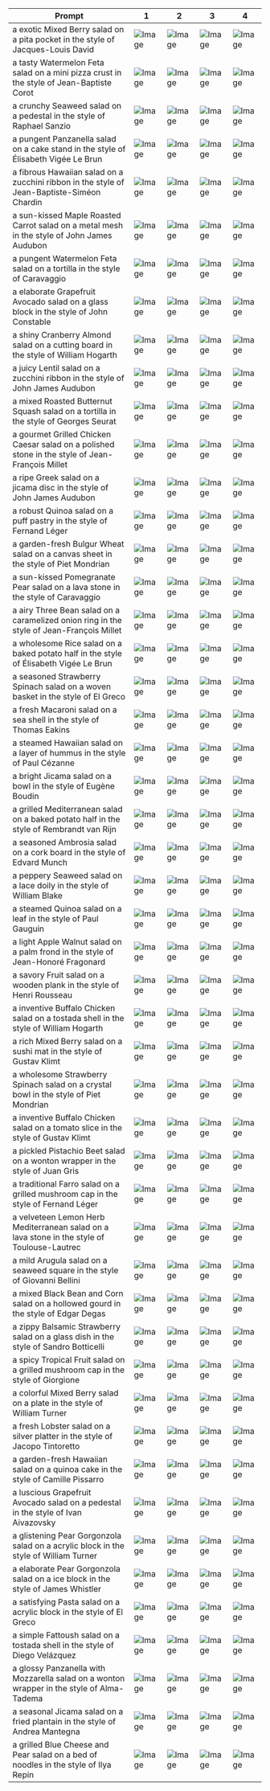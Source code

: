 | Prompt | 1 | 2 | 3 | 4 |
|-|-|-|-|-|
| a exotic Mixed Berry salad on a pita pocket in the style of Jacques-Louis David | ![Image](https://salad-benchmark-public-assets.s3.us-east-2.amazonaws.com/sdxl/f93ed20e-545c-406e-95ce-ea7ec833c061-0.jpg) | ![Image](https://salad-benchmark-public-assets.s3.us-east-2.amazonaws.com/sdxl/f93ed20e-545c-406e-95ce-ea7ec833c061-1.jpg) | ![Image](https://salad-benchmark-public-assets.s3.us-east-2.amazonaws.com/sdxl/f93ed20e-545c-406e-95ce-ea7ec833c061-2.jpg) | ![Image](https://salad-benchmark-public-assets.s3.us-east-2.amazonaws.com/sdxl/f93ed20e-545c-406e-95ce-ea7ec833c061-3.jpg) |
| a tasty Watermelon Feta salad on a mini pizza crust in the style of Jean-Baptiste Corot | ![Image](https://salad-benchmark-public-assets.s3.us-east-2.amazonaws.com/sdxl/c511224d-70f5-4688-9a8e-96702b987c5b-0.jpg) | ![Image](https://salad-benchmark-public-assets.s3.us-east-2.amazonaws.com/sdxl/c511224d-70f5-4688-9a8e-96702b987c5b-1.jpg) | ![Image](https://salad-benchmark-public-assets.s3.us-east-2.amazonaws.com/sdxl/c511224d-70f5-4688-9a8e-96702b987c5b-2.jpg) | ![Image](https://salad-benchmark-public-assets.s3.us-east-2.amazonaws.com/sdxl/c511224d-70f5-4688-9a8e-96702b987c5b-3.jpg) |
| a crunchy Seaweed salad on a pedestal in the style of Raphael Sanzio | ![Image](https://salad-benchmark-public-assets.s3.us-east-2.amazonaws.com/sdxl/1645bb44-91ae-4def-819d-8381d37aba7e-0.jpg) | ![Image](https://salad-benchmark-public-assets.s3.us-east-2.amazonaws.com/sdxl/1645bb44-91ae-4def-819d-8381d37aba7e-1.jpg) | ![Image](https://salad-benchmark-public-assets.s3.us-east-2.amazonaws.com/sdxl/1645bb44-91ae-4def-819d-8381d37aba7e-2.jpg) | ![Image](https://salad-benchmark-public-assets.s3.us-east-2.amazonaws.com/sdxl/1645bb44-91ae-4def-819d-8381d37aba7e-3.jpg) |
| a pungent Panzanella salad on a cake stand in the style of Élisabeth Vigée Le Brun | ![Image](https://salad-benchmark-public-assets.s3.us-east-2.amazonaws.com/sdxl/724a571e-0b1d-4919-9f7d-a2d3f4e6929d-0.jpg) | ![Image](https://salad-benchmark-public-assets.s3.us-east-2.amazonaws.com/sdxl/724a571e-0b1d-4919-9f7d-a2d3f4e6929d-1.jpg) | ![Image](https://salad-benchmark-public-assets.s3.us-east-2.amazonaws.com/sdxl/724a571e-0b1d-4919-9f7d-a2d3f4e6929d-2.jpg) | ![Image](https://salad-benchmark-public-assets.s3.us-east-2.amazonaws.com/sdxl/724a571e-0b1d-4919-9f7d-a2d3f4e6929d-3.jpg) |
| a fibrous Hawaiian salad on a zucchini ribbon in the style of Jean-Baptiste-Siméon Chardin | ![Image](https://salad-benchmark-public-assets.s3.us-east-2.amazonaws.com/sdxl/e331536f-1cd6-4da2-b7de-bbbe12ec39d5-0.jpg) | ![Image](https://salad-benchmark-public-assets.s3.us-east-2.amazonaws.com/sdxl/e331536f-1cd6-4da2-b7de-bbbe12ec39d5-1.jpg) | ![Image](https://salad-benchmark-public-assets.s3.us-east-2.amazonaws.com/sdxl/e331536f-1cd6-4da2-b7de-bbbe12ec39d5-2.jpg) | ![Image](https://salad-benchmark-public-assets.s3.us-east-2.amazonaws.com/sdxl/e331536f-1cd6-4da2-b7de-bbbe12ec39d5-3.jpg) |
| a sun-kissed Maple Roasted Carrot salad on a metal mesh in the style of John James Audubon | ![Image](https://salad-benchmark-public-assets.s3.us-east-2.amazonaws.com/sdxl/a62172c9-18aa-4012-bf59-4a0b63afb9cf-0.jpg) | ![Image](https://salad-benchmark-public-assets.s3.us-east-2.amazonaws.com/sdxl/a62172c9-18aa-4012-bf59-4a0b63afb9cf-1.jpg) | ![Image](https://salad-benchmark-public-assets.s3.us-east-2.amazonaws.com/sdxl/a62172c9-18aa-4012-bf59-4a0b63afb9cf-2.jpg) | ![Image](https://salad-benchmark-public-assets.s3.us-east-2.amazonaws.com/sdxl/a62172c9-18aa-4012-bf59-4a0b63afb9cf-3.jpg) |
| a pungent Watermelon Feta salad on a tortilla in the style of Caravaggio | ![Image](https://salad-benchmark-public-assets.s3.us-east-2.amazonaws.com/sdxl/ce92b27a-4890-4e9b-bcf4-9a96a08717f9-0.jpg) | ![Image](https://salad-benchmark-public-assets.s3.us-east-2.amazonaws.com/sdxl/ce92b27a-4890-4e9b-bcf4-9a96a08717f9-1.jpg) | ![Image](https://salad-benchmark-public-assets.s3.us-east-2.amazonaws.com/sdxl/ce92b27a-4890-4e9b-bcf4-9a96a08717f9-2.jpg) | ![Image](https://salad-benchmark-public-assets.s3.us-east-2.amazonaws.com/sdxl/ce92b27a-4890-4e9b-bcf4-9a96a08717f9-3.jpg) |
| a elaborate Grapefruit Avocado salad on a glass block in the style of John Constable | ![Image](https://salad-benchmark-public-assets.s3.us-east-2.amazonaws.com/sdxl/a3c44ea7-a34e-4113-b90e-a7f1b4c41c43-0.jpg) | ![Image](https://salad-benchmark-public-assets.s3.us-east-2.amazonaws.com/sdxl/a3c44ea7-a34e-4113-b90e-a7f1b4c41c43-1.jpg) | ![Image](https://salad-benchmark-public-assets.s3.us-east-2.amazonaws.com/sdxl/a3c44ea7-a34e-4113-b90e-a7f1b4c41c43-2.jpg) | ![Image](https://salad-benchmark-public-assets.s3.us-east-2.amazonaws.com/sdxl/a3c44ea7-a34e-4113-b90e-a7f1b4c41c43-3.jpg) |
| a shiny Cranberry Almond salad on a cutting board in the style of William Hogarth | ![Image](https://salad-benchmark-public-assets.s3.us-east-2.amazonaws.com/sdxl/cbfa870d-bb73-47da-b5b3-4ca811e1f985-0.jpg) | ![Image](https://salad-benchmark-public-assets.s3.us-east-2.amazonaws.com/sdxl/cbfa870d-bb73-47da-b5b3-4ca811e1f985-1.jpg) | ![Image](https://salad-benchmark-public-assets.s3.us-east-2.amazonaws.com/sdxl/cbfa870d-bb73-47da-b5b3-4ca811e1f985-2.jpg) | ![Image](https://salad-benchmark-public-assets.s3.us-east-2.amazonaws.com/sdxl/cbfa870d-bb73-47da-b5b3-4ca811e1f985-3.jpg) |
| a juicy Lentil salad on a zucchini ribbon in the style of John James Audubon | ![Image](https://salad-benchmark-public-assets.s3.us-east-2.amazonaws.com/sdxl/7df8d3eb-7e46-4547-ae9e-e2752e6f8e43-0.jpg) | ![Image](https://salad-benchmark-public-assets.s3.us-east-2.amazonaws.com/sdxl/7df8d3eb-7e46-4547-ae9e-e2752e6f8e43-1.jpg) | ![Image](https://salad-benchmark-public-assets.s3.us-east-2.amazonaws.com/sdxl/7df8d3eb-7e46-4547-ae9e-e2752e6f8e43-2.jpg) | ![Image](https://salad-benchmark-public-assets.s3.us-east-2.amazonaws.com/sdxl/7df8d3eb-7e46-4547-ae9e-e2752e6f8e43-3.jpg) |
| a mixed Roasted Butternut Squash salad on a tortilla in the style of Georges Seurat | ![Image](https://salad-benchmark-public-assets.s3.us-east-2.amazonaws.com/sdxl/0f0b8952-0a32-4482-96b6-32ea1e946168-0.jpg) | ![Image](https://salad-benchmark-public-assets.s3.us-east-2.amazonaws.com/sdxl/0f0b8952-0a32-4482-96b6-32ea1e946168-1.jpg) | ![Image](https://salad-benchmark-public-assets.s3.us-east-2.amazonaws.com/sdxl/0f0b8952-0a32-4482-96b6-32ea1e946168-2.jpg) | ![Image](https://salad-benchmark-public-assets.s3.us-east-2.amazonaws.com/sdxl/0f0b8952-0a32-4482-96b6-32ea1e946168-3.jpg) |
| a gourmet Grilled Chicken Caesar salad on a polished stone in the style of Jean-François Millet | ![Image](https://salad-benchmark-public-assets.s3.us-east-2.amazonaws.com/sdxl/96a0cb63-b2ab-45ab-8d9a-d7d5a2601948-0.jpg) | ![Image](https://salad-benchmark-public-assets.s3.us-east-2.amazonaws.com/sdxl/96a0cb63-b2ab-45ab-8d9a-d7d5a2601948-1.jpg) | ![Image](https://salad-benchmark-public-assets.s3.us-east-2.amazonaws.com/sdxl/96a0cb63-b2ab-45ab-8d9a-d7d5a2601948-2.jpg) | ![Image](https://salad-benchmark-public-assets.s3.us-east-2.amazonaws.com/sdxl/96a0cb63-b2ab-45ab-8d9a-d7d5a2601948-3.jpg) |
| a ripe Greek salad on a jicama disc in the style of John James Audubon | ![Image](https://salad-benchmark-public-assets.s3.us-east-2.amazonaws.com/sdxl/c6078fb8-7250-42a1-be2b-afa23535e16f-0.jpg) | ![Image](https://salad-benchmark-public-assets.s3.us-east-2.amazonaws.com/sdxl/c6078fb8-7250-42a1-be2b-afa23535e16f-1.jpg) | ![Image](https://salad-benchmark-public-assets.s3.us-east-2.amazonaws.com/sdxl/c6078fb8-7250-42a1-be2b-afa23535e16f-2.jpg) | ![Image](https://salad-benchmark-public-assets.s3.us-east-2.amazonaws.com/sdxl/c6078fb8-7250-42a1-be2b-afa23535e16f-3.jpg) |
| a robust Quinoa salad on a puff pastry in the style of Fernand Léger | ![Image](https://salad-benchmark-public-assets.s3.us-east-2.amazonaws.com/sdxl/cfc39206-8358-4524-a975-093d8c5cdb1a-0.jpg) | ![Image](https://salad-benchmark-public-assets.s3.us-east-2.amazonaws.com/sdxl/cfc39206-8358-4524-a975-093d8c5cdb1a-1.jpg) | ![Image](https://salad-benchmark-public-assets.s3.us-east-2.amazonaws.com/sdxl/cfc39206-8358-4524-a975-093d8c5cdb1a-2.jpg) | ![Image](https://salad-benchmark-public-assets.s3.us-east-2.amazonaws.com/sdxl/cfc39206-8358-4524-a975-093d8c5cdb1a-3.jpg) |
| a garden-fresh Bulgur Wheat salad on a canvas sheet in the style of Piet Mondrian | ![Image](https://salad-benchmark-public-assets.s3.us-east-2.amazonaws.com/sdxl/a7b2990b-27de-45f0-afee-677a78906bf0-0.jpg) | ![Image](https://salad-benchmark-public-assets.s3.us-east-2.amazonaws.com/sdxl/a7b2990b-27de-45f0-afee-677a78906bf0-1.jpg) | ![Image](https://salad-benchmark-public-assets.s3.us-east-2.amazonaws.com/sdxl/a7b2990b-27de-45f0-afee-677a78906bf0-2.jpg) | ![Image](https://salad-benchmark-public-assets.s3.us-east-2.amazonaws.com/sdxl/a7b2990b-27de-45f0-afee-677a78906bf0-3.jpg) |
| a sun-kissed Pomegranate Pear salad on a lava stone in the style of Caravaggio | ![Image](https://salad-benchmark-public-assets.s3.us-east-2.amazonaws.com/sdxl/1559bde8-4dcf-4562-accd-dec0f2df4a65-0.jpg) | ![Image](https://salad-benchmark-public-assets.s3.us-east-2.amazonaws.com/sdxl/1559bde8-4dcf-4562-accd-dec0f2df4a65-1.jpg) | ![Image](https://salad-benchmark-public-assets.s3.us-east-2.amazonaws.com/sdxl/1559bde8-4dcf-4562-accd-dec0f2df4a65-2.jpg) | ![Image](https://salad-benchmark-public-assets.s3.us-east-2.amazonaws.com/sdxl/1559bde8-4dcf-4562-accd-dec0f2df4a65-3.jpg) |
| a airy Three Bean salad on a caramelized onion ring in the style of Jean-François Millet | ![Image](https://salad-benchmark-public-assets.s3.us-east-2.amazonaws.com/sdxl/562b5462-b231-4ec7-9b2b-6de05907eade-0.jpg) | ![Image](https://salad-benchmark-public-assets.s3.us-east-2.amazonaws.com/sdxl/562b5462-b231-4ec7-9b2b-6de05907eade-1.jpg) | ![Image](https://salad-benchmark-public-assets.s3.us-east-2.amazonaws.com/sdxl/562b5462-b231-4ec7-9b2b-6de05907eade-2.jpg) | ![Image](https://salad-benchmark-public-assets.s3.us-east-2.amazonaws.com/sdxl/562b5462-b231-4ec7-9b2b-6de05907eade-3.jpg) |
| a wholesome Rice salad on a baked potato half in the style of Élisabeth Vigée Le Brun | ![Image](https://salad-benchmark-public-assets.s3.us-east-2.amazonaws.com/sdxl/c0adaef3-f1eb-4f0b-86fc-5b0e76eae4f8-0.jpg) | ![Image](https://salad-benchmark-public-assets.s3.us-east-2.amazonaws.com/sdxl/c0adaef3-f1eb-4f0b-86fc-5b0e76eae4f8-1.jpg) | ![Image](https://salad-benchmark-public-assets.s3.us-east-2.amazonaws.com/sdxl/c0adaef3-f1eb-4f0b-86fc-5b0e76eae4f8-2.jpg) | ![Image](https://salad-benchmark-public-assets.s3.us-east-2.amazonaws.com/sdxl/c0adaef3-f1eb-4f0b-86fc-5b0e76eae4f8-3.jpg) |
| a seasoned Strawberry Spinach salad on a woven basket in the style of El Greco | ![Image](https://salad-benchmark-public-assets.s3.us-east-2.amazonaws.com/sdxl/abd7984d-b158-4ba0-8192-fc5ae9954b56-0.jpg) | ![Image](https://salad-benchmark-public-assets.s3.us-east-2.amazonaws.com/sdxl/abd7984d-b158-4ba0-8192-fc5ae9954b56-1.jpg) | ![Image](https://salad-benchmark-public-assets.s3.us-east-2.amazonaws.com/sdxl/abd7984d-b158-4ba0-8192-fc5ae9954b56-2.jpg) | ![Image](https://salad-benchmark-public-assets.s3.us-east-2.amazonaws.com/sdxl/abd7984d-b158-4ba0-8192-fc5ae9954b56-3.jpg) |
| a fresh Macaroni salad on a sea shell in the style of Thomas Eakins | ![Image](https://salad-benchmark-public-assets.s3.us-east-2.amazonaws.com/sdxl/2d59b8d1-3ef2-41e3-be4e-ee4ddab5c1fa-0.jpg) | ![Image](https://salad-benchmark-public-assets.s3.us-east-2.amazonaws.com/sdxl/2d59b8d1-3ef2-41e3-be4e-ee4ddab5c1fa-1.jpg) | ![Image](https://salad-benchmark-public-assets.s3.us-east-2.amazonaws.com/sdxl/2d59b8d1-3ef2-41e3-be4e-ee4ddab5c1fa-2.jpg) | ![Image](https://salad-benchmark-public-assets.s3.us-east-2.amazonaws.com/sdxl/2d59b8d1-3ef2-41e3-be4e-ee4ddab5c1fa-3.jpg) |
| a steamed Hawaiian salad on a layer of hummus in the style of Paul Cézanne | ![Image](https://salad-benchmark-public-assets.s3.us-east-2.amazonaws.com/sdxl/d0b5964e-d22a-4a33-bc6e-f946522749b7-0.jpg) | ![Image](https://salad-benchmark-public-assets.s3.us-east-2.amazonaws.com/sdxl/d0b5964e-d22a-4a33-bc6e-f946522749b7-1.jpg) | ![Image](https://salad-benchmark-public-assets.s3.us-east-2.amazonaws.com/sdxl/d0b5964e-d22a-4a33-bc6e-f946522749b7-2.jpg) | ![Image](https://salad-benchmark-public-assets.s3.us-east-2.amazonaws.com/sdxl/d0b5964e-d22a-4a33-bc6e-f946522749b7-3.jpg) |
| a bright Jicama salad on a bowl in the style of Eugène Boudin | ![Image](https://salad-benchmark-public-assets.s3.us-east-2.amazonaws.com/sdxl/2c1be262-1fe8-4107-a74e-cd7010818ba6-0.jpg) | ![Image](https://salad-benchmark-public-assets.s3.us-east-2.amazonaws.com/sdxl/2c1be262-1fe8-4107-a74e-cd7010818ba6-1.jpg) | ![Image](https://salad-benchmark-public-assets.s3.us-east-2.amazonaws.com/sdxl/2c1be262-1fe8-4107-a74e-cd7010818ba6-2.jpg) | ![Image](https://salad-benchmark-public-assets.s3.us-east-2.amazonaws.com/sdxl/2c1be262-1fe8-4107-a74e-cd7010818ba6-3.jpg) |
| a grilled Mediterranean salad on a baked potato half in the style of Rembrandt van Rijn | ![Image](https://salad-benchmark-public-assets.s3.us-east-2.amazonaws.com/sdxl/cfe2acdc-feac-457c-a1e5-7e4a82626360-0.jpg) | ![Image](https://salad-benchmark-public-assets.s3.us-east-2.amazonaws.com/sdxl/cfe2acdc-feac-457c-a1e5-7e4a82626360-1.jpg) | ![Image](https://salad-benchmark-public-assets.s3.us-east-2.amazonaws.com/sdxl/cfe2acdc-feac-457c-a1e5-7e4a82626360-2.jpg) | ![Image](https://salad-benchmark-public-assets.s3.us-east-2.amazonaws.com/sdxl/cfe2acdc-feac-457c-a1e5-7e4a82626360-3.jpg) |
| a seasoned Ambrosia salad on a cork board in the style of Edvard Munch | ![Image](https://salad-benchmark-public-assets.s3.us-east-2.amazonaws.com/sdxl/c092010e-9e26-4a0f-a598-b51e8e1fa0a0-0.jpg) | ![Image](https://salad-benchmark-public-assets.s3.us-east-2.amazonaws.com/sdxl/c092010e-9e26-4a0f-a598-b51e8e1fa0a0-1.jpg) | ![Image](https://salad-benchmark-public-assets.s3.us-east-2.amazonaws.com/sdxl/c092010e-9e26-4a0f-a598-b51e8e1fa0a0-2.jpg) | ![Image](https://salad-benchmark-public-assets.s3.us-east-2.amazonaws.com/sdxl/c092010e-9e26-4a0f-a598-b51e8e1fa0a0-3.jpg) |
| a peppery Seaweed salad on a lace doily in the style of William Blake | ![Image](https://salad-benchmark-public-assets.s3.us-east-2.amazonaws.com/sdxl/fc80cf1b-eb46-498d-a277-93d5f5d32310-0.jpg) | ![Image](https://salad-benchmark-public-assets.s3.us-east-2.amazonaws.com/sdxl/fc80cf1b-eb46-498d-a277-93d5f5d32310-1.jpg) | ![Image](https://salad-benchmark-public-assets.s3.us-east-2.amazonaws.com/sdxl/fc80cf1b-eb46-498d-a277-93d5f5d32310-2.jpg) | ![Image](https://salad-benchmark-public-assets.s3.us-east-2.amazonaws.com/sdxl/fc80cf1b-eb46-498d-a277-93d5f5d32310-3.jpg) |
| a steamed Quinoa salad on a leaf in the style of Paul Gauguin | ![Image](https://salad-benchmark-public-assets.s3.us-east-2.amazonaws.com/sdxl/cc4f1c48-dea0-48c4-ad2e-b04c137cf306-0.jpg) | ![Image](https://salad-benchmark-public-assets.s3.us-east-2.amazonaws.com/sdxl/cc4f1c48-dea0-48c4-ad2e-b04c137cf306-1.jpg) | ![Image](https://salad-benchmark-public-assets.s3.us-east-2.amazonaws.com/sdxl/cc4f1c48-dea0-48c4-ad2e-b04c137cf306-2.jpg) | ![Image](https://salad-benchmark-public-assets.s3.us-east-2.amazonaws.com/sdxl/cc4f1c48-dea0-48c4-ad2e-b04c137cf306-3.jpg) |
| a light Apple Walnut salad on a palm frond in the style of Jean-Honoré Fragonard | ![Image](https://salad-benchmark-public-assets.s3.us-east-2.amazonaws.com/sdxl/8a0706c6-92a6-460d-952e-c6300c4fe47b-0.jpg) | ![Image](https://salad-benchmark-public-assets.s3.us-east-2.amazonaws.com/sdxl/8a0706c6-92a6-460d-952e-c6300c4fe47b-1.jpg) | ![Image](https://salad-benchmark-public-assets.s3.us-east-2.amazonaws.com/sdxl/8a0706c6-92a6-460d-952e-c6300c4fe47b-2.jpg) | ![Image](https://salad-benchmark-public-assets.s3.us-east-2.amazonaws.com/sdxl/8a0706c6-92a6-460d-952e-c6300c4fe47b-3.jpg) |
| a savory Fruit salad on a wooden plank in the style of Henri Rousseau | ![Image](https://salad-benchmark-public-assets.s3.us-east-2.amazonaws.com/sdxl/78e12701-cdb1-4a6a-ae3d-39308a9d02ec-0.jpg) | ![Image](https://salad-benchmark-public-assets.s3.us-east-2.amazonaws.com/sdxl/78e12701-cdb1-4a6a-ae3d-39308a9d02ec-1.jpg) | ![Image](https://salad-benchmark-public-assets.s3.us-east-2.amazonaws.com/sdxl/78e12701-cdb1-4a6a-ae3d-39308a9d02ec-2.jpg) | ![Image](https://salad-benchmark-public-assets.s3.us-east-2.amazonaws.com/sdxl/78e12701-cdb1-4a6a-ae3d-39308a9d02ec-3.jpg) |
| a inventive Buffalo Chicken salad on a tostada shell in the style of William Hogarth | ![Image](https://salad-benchmark-public-assets.s3.us-east-2.amazonaws.com/sdxl/13caabeb-188a-418e-8304-b48a04468d6f-0.jpg) | ![Image](https://salad-benchmark-public-assets.s3.us-east-2.amazonaws.com/sdxl/13caabeb-188a-418e-8304-b48a04468d6f-1.jpg) | ![Image](https://salad-benchmark-public-assets.s3.us-east-2.amazonaws.com/sdxl/13caabeb-188a-418e-8304-b48a04468d6f-2.jpg) | ![Image](https://salad-benchmark-public-assets.s3.us-east-2.amazonaws.com/sdxl/13caabeb-188a-418e-8304-b48a04468d6f-3.jpg) |
| a rich Mixed Berry salad on a sushi mat in the style of Gustav Klimt | ![Image](https://salad-benchmark-public-assets.s3.us-east-2.amazonaws.com/sdxl/87cf257f-7c33-44c0-ab09-90216c7e393e-0.jpg) | ![Image](https://salad-benchmark-public-assets.s3.us-east-2.amazonaws.com/sdxl/87cf257f-7c33-44c0-ab09-90216c7e393e-1.jpg) | ![Image](https://salad-benchmark-public-assets.s3.us-east-2.amazonaws.com/sdxl/87cf257f-7c33-44c0-ab09-90216c7e393e-2.jpg) | ![Image](https://salad-benchmark-public-assets.s3.us-east-2.amazonaws.com/sdxl/87cf257f-7c33-44c0-ab09-90216c7e393e-3.jpg) |
| a wholesome Strawberry Spinach salad on a crystal bowl in the style of Piet Mondrian | ![Image](https://salad-benchmark-public-assets.s3.us-east-2.amazonaws.com/sdxl/645c6bfd-d2d5-487f-99cf-abe3df2b549e-0.jpg) | ![Image](https://salad-benchmark-public-assets.s3.us-east-2.amazonaws.com/sdxl/645c6bfd-d2d5-487f-99cf-abe3df2b549e-1.jpg) | ![Image](https://salad-benchmark-public-assets.s3.us-east-2.amazonaws.com/sdxl/645c6bfd-d2d5-487f-99cf-abe3df2b549e-2.jpg) | ![Image](https://salad-benchmark-public-assets.s3.us-east-2.amazonaws.com/sdxl/645c6bfd-d2d5-487f-99cf-abe3df2b549e-3.jpg) |
| a inventive Buffalo Chicken salad on a tomato slice in the style of Gustav Klimt | ![Image](https://salad-benchmark-public-assets.s3.us-east-2.amazonaws.com/sdxl/4b0dd798-77ea-4bd9-af15-4a717967353a-0.jpg) | ![Image](https://salad-benchmark-public-assets.s3.us-east-2.amazonaws.com/sdxl/4b0dd798-77ea-4bd9-af15-4a717967353a-1.jpg) | ![Image](https://salad-benchmark-public-assets.s3.us-east-2.amazonaws.com/sdxl/4b0dd798-77ea-4bd9-af15-4a717967353a-2.jpg) | ![Image](https://salad-benchmark-public-assets.s3.us-east-2.amazonaws.com/sdxl/4b0dd798-77ea-4bd9-af15-4a717967353a-3.jpg) |
| a pickled Pistachio Beet salad on a wonton wrapper in the style of Juan Gris | ![Image](https://salad-benchmark-public-assets.s3.us-east-2.amazonaws.com/sdxl/93196353-6d87-4b54-b7a1-e660be71ca4f-0.jpg) | ![Image](https://salad-benchmark-public-assets.s3.us-east-2.amazonaws.com/sdxl/93196353-6d87-4b54-b7a1-e660be71ca4f-1.jpg) | ![Image](https://salad-benchmark-public-assets.s3.us-east-2.amazonaws.com/sdxl/93196353-6d87-4b54-b7a1-e660be71ca4f-2.jpg) | ![Image](https://salad-benchmark-public-assets.s3.us-east-2.amazonaws.com/sdxl/93196353-6d87-4b54-b7a1-e660be71ca4f-3.jpg) |
| a traditional Farro salad on a grilled mushroom cap in the style of Fernand Léger | ![Image](https://salad-benchmark-public-assets.s3.us-east-2.amazonaws.com/sdxl/af82b072-eb95-42f2-a782-6724b25b3163-0.jpg) | ![Image](https://salad-benchmark-public-assets.s3.us-east-2.amazonaws.com/sdxl/af82b072-eb95-42f2-a782-6724b25b3163-1.jpg) | ![Image](https://salad-benchmark-public-assets.s3.us-east-2.amazonaws.com/sdxl/af82b072-eb95-42f2-a782-6724b25b3163-2.jpg) | ![Image](https://salad-benchmark-public-assets.s3.us-east-2.amazonaws.com/sdxl/af82b072-eb95-42f2-a782-6724b25b3163-3.jpg) |
| a velveteen Lemon Herb Mediterranean salad on a lava stone in the style of Toulouse-Lautrec | ![Image](https://salad-benchmark-public-assets.s3.us-east-2.amazonaws.com/sdxl/4e346809-4ac6-485c-94f8-a1ba2b89fb9a-0.jpg) | ![Image](https://salad-benchmark-public-assets.s3.us-east-2.amazonaws.com/sdxl/4e346809-4ac6-485c-94f8-a1ba2b89fb9a-1.jpg) | ![Image](https://salad-benchmark-public-assets.s3.us-east-2.amazonaws.com/sdxl/4e346809-4ac6-485c-94f8-a1ba2b89fb9a-2.jpg) | ![Image](https://salad-benchmark-public-assets.s3.us-east-2.amazonaws.com/sdxl/4e346809-4ac6-485c-94f8-a1ba2b89fb9a-3.jpg) |
| a mild Arugula salad on a seaweed square in the style of Giovanni Bellini | ![Image](https://salad-benchmark-public-assets.s3.us-east-2.amazonaws.com/sdxl/1068a19b-d18d-43af-8ebf-fb6ab1e823c3-0.jpg) | ![Image](https://salad-benchmark-public-assets.s3.us-east-2.amazonaws.com/sdxl/1068a19b-d18d-43af-8ebf-fb6ab1e823c3-1.jpg) | ![Image](https://salad-benchmark-public-assets.s3.us-east-2.amazonaws.com/sdxl/1068a19b-d18d-43af-8ebf-fb6ab1e823c3-2.jpg) | ![Image](https://salad-benchmark-public-assets.s3.us-east-2.amazonaws.com/sdxl/1068a19b-d18d-43af-8ebf-fb6ab1e823c3-3.jpg) |
| a mixed Black Bean and Corn salad on a hollowed gourd in the style of Edgar Degas | ![Image](https://salad-benchmark-public-assets.s3.us-east-2.amazonaws.com/sdxl/83ce12d4-235d-4d28-924c-0c0e3843481e-0.jpg) | ![Image](https://salad-benchmark-public-assets.s3.us-east-2.amazonaws.com/sdxl/83ce12d4-235d-4d28-924c-0c0e3843481e-1.jpg) | ![Image](https://salad-benchmark-public-assets.s3.us-east-2.amazonaws.com/sdxl/83ce12d4-235d-4d28-924c-0c0e3843481e-2.jpg) | ![Image](https://salad-benchmark-public-assets.s3.us-east-2.amazonaws.com/sdxl/83ce12d4-235d-4d28-924c-0c0e3843481e-3.jpg) |
| a zippy Balsamic Strawberry salad on a glass dish in the style of Sandro Botticelli | ![Image](https://salad-benchmark-public-assets.s3.us-east-2.amazonaws.com/sdxl/315c4ec6-3d80-4ff4-9d6c-33ee27a8325c-0.jpg) | ![Image](https://salad-benchmark-public-assets.s3.us-east-2.amazonaws.com/sdxl/315c4ec6-3d80-4ff4-9d6c-33ee27a8325c-1.jpg) | ![Image](https://salad-benchmark-public-assets.s3.us-east-2.amazonaws.com/sdxl/315c4ec6-3d80-4ff4-9d6c-33ee27a8325c-2.jpg) | ![Image](https://salad-benchmark-public-assets.s3.us-east-2.amazonaws.com/sdxl/315c4ec6-3d80-4ff4-9d6c-33ee27a8325c-3.jpg) |
| a spicy Tropical Fruit salad on a grilled mushroom cap in the style of Giorgione | ![Image](https://salad-benchmark-public-assets.s3.us-east-2.amazonaws.com/sdxl/6416775c-3291-489e-bb05-a05e496e5379-0.jpg) | ![Image](https://salad-benchmark-public-assets.s3.us-east-2.amazonaws.com/sdxl/6416775c-3291-489e-bb05-a05e496e5379-1.jpg) | ![Image](https://salad-benchmark-public-assets.s3.us-east-2.amazonaws.com/sdxl/6416775c-3291-489e-bb05-a05e496e5379-2.jpg) | ![Image](https://salad-benchmark-public-assets.s3.us-east-2.amazonaws.com/sdxl/6416775c-3291-489e-bb05-a05e496e5379-3.jpg) |
| a colorful Mixed Berry salad on a plate in the style of William Turner | ![Image](https://salad-benchmark-public-assets.s3.us-east-2.amazonaws.com/sdxl/0ecc4f2e-1b80-4e23-9c51-7c56a6e4b5cb-0.jpg) | ![Image](https://salad-benchmark-public-assets.s3.us-east-2.amazonaws.com/sdxl/0ecc4f2e-1b80-4e23-9c51-7c56a6e4b5cb-1.jpg) | ![Image](https://salad-benchmark-public-assets.s3.us-east-2.amazonaws.com/sdxl/0ecc4f2e-1b80-4e23-9c51-7c56a6e4b5cb-2.jpg) | ![Image](https://salad-benchmark-public-assets.s3.us-east-2.amazonaws.com/sdxl/0ecc4f2e-1b80-4e23-9c51-7c56a6e4b5cb-3.jpg) |
| a fresh Lobster salad on a silver platter in the style of Jacopo Tintoretto | ![Image](https://salad-benchmark-public-assets.s3.us-east-2.amazonaws.com/sdxl/f7110255-d6dd-4ea7-afc5-589d9680ba84-0.jpg) | ![Image](https://salad-benchmark-public-assets.s3.us-east-2.amazonaws.com/sdxl/f7110255-d6dd-4ea7-afc5-589d9680ba84-1.jpg) | ![Image](https://salad-benchmark-public-assets.s3.us-east-2.amazonaws.com/sdxl/f7110255-d6dd-4ea7-afc5-589d9680ba84-2.jpg) | ![Image](https://salad-benchmark-public-assets.s3.us-east-2.amazonaws.com/sdxl/f7110255-d6dd-4ea7-afc5-589d9680ba84-3.jpg) |
| a garden-fresh Hawaiian salad on a quinoa cake in the style of Camille Pissarro | ![Image](https://salad-benchmark-public-assets.s3.us-east-2.amazonaws.com/sdxl/f6cfc514-cde0-4f71-8f13-c6886a219189-0.jpg) | ![Image](https://salad-benchmark-public-assets.s3.us-east-2.amazonaws.com/sdxl/f6cfc514-cde0-4f71-8f13-c6886a219189-1.jpg) | ![Image](https://salad-benchmark-public-assets.s3.us-east-2.amazonaws.com/sdxl/f6cfc514-cde0-4f71-8f13-c6886a219189-2.jpg) | ![Image](https://salad-benchmark-public-assets.s3.us-east-2.amazonaws.com/sdxl/f6cfc514-cde0-4f71-8f13-c6886a219189-3.jpg) |
| a luscious Grapefruit Avocado salad on a pedestal in the style of Ivan Aivazovsky | ![Image](https://salad-benchmark-public-assets.s3.us-east-2.amazonaws.com/sdxl/0b212ddd-0dc9-40a6-8c5e-79037228a1ae-0.jpg) | ![Image](https://salad-benchmark-public-assets.s3.us-east-2.amazonaws.com/sdxl/0b212ddd-0dc9-40a6-8c5e-79037228a1ae-1.jpg) | ![Image](https://salad-benchmark-public-assets.s3.us-east-2.amazonaws.com/sdxl/0b212ddd-0dc9-40a6-8c5e-79037228a1ae-2.jpg) | ![Image](https://salad-benchmark-public-assets.s3.us-east-2.amazonaws.com/sdxl/0b212ddd-0dc9-40a6-8c5e-79037228a1ae-3.jpg) |
| a glistening Pear Gorgonzola salad on a acrylic block in the style of William Turner | ![Image](https://salad-benchmark-public-assets.s3.us-east-2.amazonaws.com/sdxl/02b3a3a3-ea7c-43b6-a71c-e4ec7af8df25-0.jpg) | ![Image](https://salad-benchmark-public-assets.s3.us-east-2.amazonaws.com/sdxl/02b3a3a3-ea7c-43b6-a71c-e4ec7af8df25-1.jpg) | ![Image](https://salad-benchmark-public-assets.s3.us-east-2.amazonaws.com/sdxl/02b3a3a3-ea7c-43b6-a71c-e4ec7af8df25-2.jpg) | ![Image](https://salad-benchmark-public-assets.s3.us-east-2.amazonaws.com/sdxl/02b3a3a3-ea7c-43b6-a71c-e4ec7af8df25-3.jpg) |
| a elaborate Pear Gorgonzola salad on a ice block in the style of James Whistler | ![Image](https://salad-benchmark-public-assets.s3.us-east-2.amazonaws.com/sdxl/066768e9-d916-4646-8c08-aa8e825d1408-0.jpg) | ![Image](https://salad-benchmark-public-assets.s3.us-east-2.amazonaws.com/sdxl/066768e9-d916-4646-8c08-aa8e825d1408-1.jpg) | ![Image](https://salad-benchmark-public-assets.s3.us-east-2.amazonaws.com/sdxl/066768e9-d916-4646-8c08-aa8e825d1408-2.jpg) | ![Image](https://salad-benchmark-public-assets.s3.us-east-2.amazonaws.com/sdxl/066768e9-d916-4646-8c08-aa8e825d1408-3.jpg) |
| a satisfying Pasta salad on a acrylic block in the style of El Greco | ![Image](https://salad-benchmark-public-assets.s3.us-east-2.amazonaws.com/sdxl/4a14b57b-29cb-4d09-b9c1-38ae2553e950-0.jpg) | ![Image](https://salad-benchmark-public-assets.s3.us-east-2.amazonaws.com/sdxl/4a14b57b-29cb-4d09-b9c1-38ae2553e950-1.jpg) | ![Image](https://salad-benchmark-public-assets.s3.us-east-2.amazonaws.com/sdxl/4a14b57b-29cb-4d09-b9c1-38ae2553e950-2.jpg) | ![Image](https://salad-benchmark-public-assets.s3.us-east-2.amazonaws.com/sdxl/4a14b57b-29cb-4d09-b9c1-38ae2553e950-3.jpg) |
| a simple Fattoush salad on a tostada shell in the style of Diego Velázquez | ![Image](https://salad-benchmark-public-assets.s3.us-east-2.amazonaws.com/sdxl/11d71ebe-7d7b-48d7-914d-1d4b8e344b7e-0.jpg) | ![Image](https://salad-benchmark-public-assets.s3.us-east-2.amazonaws.com/sdxl/11d71ebe-7d7b-48d7-914d-1d4b8e344b7e-1.jpg) | ![Image](https://salad-benchmark-public-assets.s3.us-east-2.amazonaws.com/sdxl/11d71ebe-7d7b-48d7-914d-1d4b8e344b7e-2.jpg) | ![Image](https://salad-benchmark-public-assets.s3.us-east-2.amazonaws.com/sdxl/11d71ebe-7d7b-48d7-914d-1d4b8e344b7e-3.jpg) |
| a glossy Panzanella with Mozzarella salad on a wonton wrapper in the style of Alma-Tadema | ![Image](https://salad-benchmark-public-assets.s3.us-east-2.amazonaws.com/sdxl/7a5e65ec-85dd-4aee-a1a2-10177c8b5e0a-0.jpg) | ![Image](https://salad-benchmark-public-assets.s3.us-east-2.amazonaws.com/sdxl/7a5e65ec-85dd-4aee-a1a2-10177c8b5e0a-1.jpg) | ![Image](https://salad-benchmark-public-assets.s3.us-east-2.amazonaws.com/sdxl/7a5e65ec-85dd-4aee-a1a2-10177c8b5e0a-2.jpg) | ![Image](https://salad-benchmark-public-assets.s3.us-east-2.amazonaws.com/sdxl/7a5e65ec-85dd-4aee-a1a2-10177c8b5e0a-3.jpg) |
| a seasonal Jicama salad on a fried plantain in the style of Andrea Mantegna | ![Image](https://salad-benchmark-public-assets.s3.us-east-2.amazonaws.com/sdxl/2322c5be-fd7d-45f6-960c-eae7e9d2e8b3-0.jpg) | ![Image](https://salad-benchmark-public-assets.s3.us-east-2.amazonaws.com/sdxl/2322c5be-fd7d-45f6-960c-eae7e9d2e8b3-1.jpg) | ![Image](https://salad-benchmark-public-assets.s3.us-east-2.amazonaws.com/sdxl/2322c5be-fd7d-45f6-960c-eae7e9d2e8b3-2.jpg) | ![Image](https://salad-benchmark-public-assets.s3.us-east-2.amazonaws.com/sdxl/2322c5be-fd7d-45f6-960c-eae7e9d2e8b3-3.jpg) |
| a grilled Blue Cheese and Pear salad on a bed of noodles in the style of Ilya Repin | ![Image](https://salad-benchmark-public-assets.s3.us-east-2.amazonaws.com/sdxl/6b1d8c80-a296-4bb2-9961-98d55b51820b-0.jpg) | ![Image](https://salad-benchmark-public-assets.s3.us-east-2.amazonaws.com/sdxl/6b1d8c80-a296-4bb2-9961-98d55b51820b-1.jpg) | ![Image](https://salad-benchmark-public-assets.s3.us-east-2.amazonaws.com/sdxl/6b1d8c80-a296-4bb2-9961-98d55b51820b-2.jpg) | ![Image](https://salad-benchmark-public-assets.s3.us-east-2.amazonaws.com/sdxl/6b1d8c80-a296-4bb2-9961-98d55b51820b-3.jpg) |
